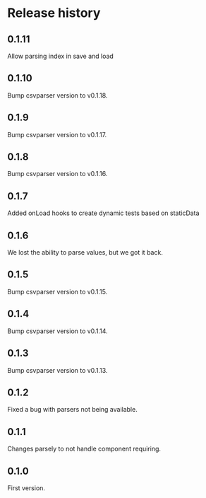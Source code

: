 # Release history

## 0.1.11

Allow parsing index in save and load

## 0.1.10

Bump csvparser version to v0.1.18.

## 0.1.9

Bump csvparser version to v0.1.17.

## 0.1.8

Bump csvparser version to v0.1.16.

## 0.1.7

Added onLoad hooks to create dynamic tests based on staticData

## 0.1.6

We lost the ability to parse values, but we got it back.

## 0.1.5

Bump csvparser version to v0.1.15.

## 0.1.4

Bump csvparser version to v0.1.14.

## 0.1.3

Bump csvparser version to v0.1.13.

## 0.1.2

Fixed a bug with parsers not being available.

## 0.1.1

Changes parsely to not handle component requiring.

## 0.1.0

First version.